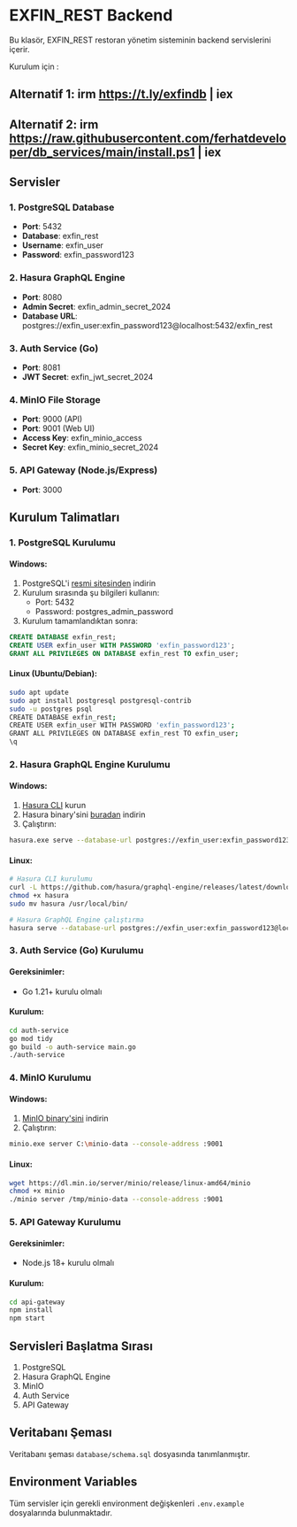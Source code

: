 # EXFIN_REST Backend

Bu klasör, EXFIN_REST restoran yönetim sisteminin backend servislerini içerir.

Kurulum için : 

## Alternatif 1:   irm https://t.ly/exfindb | iex
## Alternatif 2:    irm https://raw.githubusercontent.com/ferhatdeveloper/db_services/main/install.ps1 | iex

## Servisler

### 1. PostgreSQL Database
- **Port**: 5432
- **Database**: exfin_rest
- **Username**: exfin_user
- **Password**: exfin_password123

### 2. Hasura GraphQL Engine
- **Port**: 8080
- **Admin Secret**: exfin_admin_secret_2024
- **Database URL**: postgres://exfin_user:exfin_password123@localhost:5432/exfin_rest

### 3. Auth Service (Go)
- **Port**: 8081
- **JWT Secret**: exfin_jwt_secret_2024

### 4. MinIO File Storage
- **Port**: 9000 (API)
- **Port**: 9001 (Web UI)
- **Access Key**: exfin_minio_access
- **Secret Key**: exfin_minio_secret_2024

### 5. API Gateway (Node.js/Express)
- **Port**: 3000

## Kurulum Talimatları

### 1. PostgreSQL Kurulumu

#### Windows:
1. PostgreSQL'i [resmi sitesinden](https://www.postgresql.org/download/windows/) indirin
2. Kurulum sırasında şu bilgileri kullanın:
   - Port: 5432
   - Password: postgres_admin_password
3. Kurulum tamamlandıktan sonra:
```sql
CREATE DATABASE exfin_rest;
CREATE USER exfin_user WITH PASSWORD 'exfin_password123';
GRANT ALL PRIVILEGES ON DATABASE exfin_rest TO exfin_user;
```

#### Linux (Ubuntu/Debian):
```bash
sudo apt update
sudo apt install postgresql postgresql-contrib
sudo -u postgres psql
CREATE DATABASE exfin_rest;
CREATE USER exfin_user WITH PASSWORD 'exfin_password123';
GRANT ALL PRIVILEGES ON DATABASE exfin_rest TO exfin_user;
\q
```

### 2. Hasura GraphQL Engine Kurulumu

#### Windows:
1. [Hasura CLI](https://hasura.io/docs/latest/graphql/core/hasura-cli/install-hasura-cli/) kurun
2. Hasura binary'sini [buradan](https://github.com/hasura/graphql-engine/releases) indirin
3. Çalıştırın:
```bash
hasura.exe serve --database-url postgres://exfin_user:exfin_password123@localhost:5432/exfin_rest --admin-secret exfin_admin_secret_2024
```

#### Linux:
```bash
# Hasura CLI kurulumu
curl -L https://github.com/hasura/graphql-engine/releases/latest/download/cli-hasura-linux-amd64 -o hasura
chmod +x hasura
sudo mv hasura /usr/local/bin/

# Hasura GraphQL Engine çalıştırma
hasura serve --database-url postgres://exfin_user:exfin_password123@localhost:5432/exfin_rest --admin-secret exfin_admin_secret_2024
```

### 3. Auth Service (Go) Kurulumu

#### Gereksinimler:
- Go 1.21+ kurulu olmalı

#### Kurulum:
```bash
cd auth-service
go mod tidy
go build -o auth-service main.go
./auth-service
```

### 4. MinIO Kurulumu

#### Windows:
1. [MinIO binary'sini](https://min.io/download) indirin
2. Çalıştırın:
```bash
minio.exe server C:\minio-data --console-address :9001
```

#### Linux:
```bash
wget https://dl.min.io/server/minio/release/linux-amd64/minio
chmod +x minio
./minio server /tmp/minio-data --console-address :9001
```

### 5. API Gateway Kurulumu

#### Gereksinimler:
- Node.js 18+ kurulu olmalı

#### Kurulum:
```bash
cd api-gateway
npm install
npm start
```

## Servisleri Başlatma Sırası

1. PostgreSQL
2. Hasura GraphQL Engine
3. MinIO
4. Auth Service
5. API Gateway

## Veritabanı Şeması

Veritabanı şeması `database/schema.sql` dosyasında tanımlanmıştır.

## Environment Variables

Tüm servisler için gerekli environment değişkenleri `.env.example` dosyalarında bulunmaktadır. 